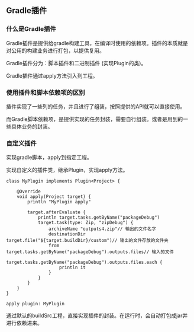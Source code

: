 ## Gradle插件

### 什么是Gradle插件

Gradle插件是提供给gradle构建工具，在编译时使用的依赖项。插件的本质就是对公用的构建业务进行打包，以提供复用。

Gradle插件分为：脚本插件和二进制插件 (实现Plugin的类)。

Gradle插件通过apply方法引入到工程。



### 使用插件和脚本依赖项的区别

插件实现了一些列的任务，并且进行了组装，按照提供的API就可以直接使用。

而Gradle脚本依赖项，是提供实现的任务封装，需要自行组装。或者是用到的一些具体业务的封装。



### 自定义插件

实现gradle脚本，apply到指定工程。

实现自定义的插件类，继承Plugin，实现apply方法。

```
class MyPlugin implements Plugin<Project> {

    @Override
    void apply(Project target) {
        println "MyPlugin apply"

        target.afterEvaluate {
            println target.tasks.getByName("packageDebug")
            target.task(type: Zip, "zipDebug") {
                archiveName "outputs4.zip"// 输出的文件名字
                destinationDir target.file("${target.buildDir}/custom")// 输出的文件存放的文件夹
                from target.tasks.getByName("packageDebug").outputs.files// 输入的文件
                target.tasks.getByName("packageDebug").outputs.files.each {
                    println it
                }
            }
        }
    }
}

apply plugin: MyPlugin
```

通过默认的buildSrc工程，直接实现插件的封装。在运行时，会自动打包成jar并进行依赖进来。